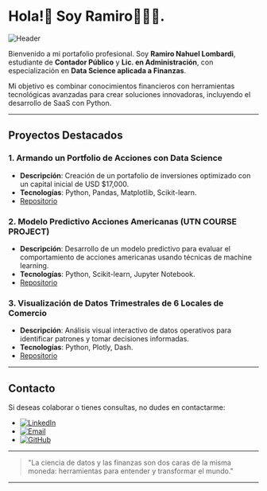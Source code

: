 # Hola!👋 Soy Ramiro👨🏻‍💻.

![Header](https://via.placeholder.com/800x200?text=Finance+%26+Data+Science)

Bienvenido a mi portafolio profesional. Soy **Ramiro Nahuel Lombardi**, estudiante de **Contador Público** y **Lic. en Administración**, con especialización en **Data Science aplicada a Finanzas**.

Mi objetivo es combinar conocimientos financieros con herramientas tecnológicas avanzadas para crear soluciones innovadoras, incluyendo el desarrollo de SaaS con Python.

---

## Proyectos Destacados

### 1. Armando un Portfolio de Acciones con Data Science
- **Descripción**: Creación de un portafolio de inversiones optimizado con un capital inicial de USD $17,000.
- **Tecnologías**: Python, Pandas, Matplotlib, Scikit-learn.
- [Repositorio](#)

### 2. Modelo Predictivo Acciones Americanas (UTN COURSE PROJECT)
- **Descripción**: Desarrollo de un modelo predictivo para evaluar el comportamiento de acciones americanas usando técnicas de machine learning.
- **Tecnologías**: Python, Scikit-learn, Jupyter Notebook.
- [Repositorio](#)

### 3. Visualización de Datos Trimestrales de 6 Locales de Comercio
- **Descripción**: Análisis visual interactivo de datos operativos para identificar patrones y tomar decisiones informadas.
- **Tecnologías**: Python, Plotly, Dash.
- [Repositorio](#)

---

## Contacto

Si deseas colaborar o tienes consultas, no dudes en contactarme:

- [![LinkedIn](https://img.shields.io/badge/LinkedIn-ramirolombardi-blue)](https://linkedin.com/in/ramirolombardi)
- [![Email](https://img.shields.io/badge/Email-contacto%40ejemplo.com-red)](mailto:contacto@ejemplo.com)
- [![GitHub](https://img.shields.io/badge/GitHub-ramirolombardi-lightgrey)](https://github.com/ramirolombardi)

---

> "La ciencia de datos y las finanzas son dos caras de la misma moneda: herramientas para entender y transformar el mundo."

---
